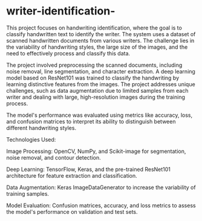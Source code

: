 # writer-identification-

This project focuses on handwriting identification, where the goal is to classify handwritten text to identify the writer. The system uses a dataset of scanned handwritten documents from various writers. The challenge lies in the variability of handwriting styles, the large size of the images, and the need to effectively process and classify this data.

The project involved preprocessing the scanned documents, including noise removal, line segmentation, and character extraction. A deep learning model based on ResNet101 was trained to classify the handwriting by learning distinctive features from the images. The project addresses unique challenges, such as data augmentation due to limited samples from each writer and dealing with large, high-resolution images during the training process.

The model's performance was evaluated using metrics like accuracy, loss, and confusion matrices to interpret its ability to distinguish between different handwriting styles.

Technologies Used:

Image Processing: OpenCV, NumPy, and Scikit-image for segmentation, noise removal, and contour detection.

Deep Learning: TensorFlow, Keras, and the pre-trained ResNet101 architecture for feature extraction and classification.

Data Augmentation: Keras ImageDataGenerator to increase the variability of training samples.

Model Evaluation: Confusion matrices, accuracy, and loss metrics to assess the model's performance on validation and test sets.


